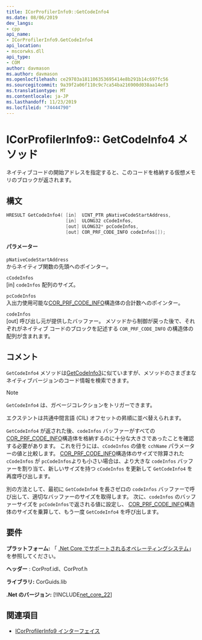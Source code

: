 ```yaml
---
title: ICorProfilerInfo9::GetCodeInfo4
ms.date: 08/06/2019
dev_langs:
- cpp
api_name:
- ICorProfilerInfo9.GetCodeInfo4
api_location:
- mscorwks.dll
api_type:
- COM
author: davmason
ms.author: davmason
ms.openlocfilehash: ce29703a181106353695414e8b291b14c697fc56
ms.sourcegitcommit: 9a39f2a06f110c9c7ca54ba216900d038aa14ef3
ms.translationtype: MT
ms.contentlocale: ja-JP
ms.lasthandoff: 11/23/2019
ms.locfileid: "74444790"
---
```

# <a name="icorprofilerinfo9getcodeinfo4-method"></a>ICorProfilerInfo9:: GetCodeInfo4 メソッド

ネイティブコードの開始アドレスを指定すると、このコードを格納する仮想メモリのブロックが返されます。

## <a name="syntax"></a>構文

```cpp
HRESULT GetCodeInfo4( [in]  UINT_PTR pNativeCodeStartAddress,
                      [in]  ULONG32 cCodeInfos,
                      [out] ULONG32* pcCodeInfos,
                      [out] COR_PRF_CODE_INFO codeInfos[]);
```

#### <a name="parameters"></a>パラメーター

`pNativeCodeStartAddress` \
からネイティブ関数の先頭へのポインター。

`cCodeInfos` \
[in] `codeInfos` 配列のサイズ。

`pcCodeInfos` \
入出力使用可能な[COR_PRF_CODE_INFO](../../../../docs/framework/unmanaged-api/profiling/cor-prf-code-info-structure.md)構造体の合計数へのポインター。

`codeInfos` \
[out] 呼び出し元が提供したバッファー。 メソッドから制御が戻った後で、それぞれがネイティブ コードのブロックを記述する `COR_PRF_CODE_INFO` の構造体の配列が含まれます。

## <a name="remarks"></a>コメント

`GetCodeInfo4` メソッドは[GetCodeInfo3](../../../../docs/framework/unmanaged-api/profiling/icorprofilerinfo4-getcodeinfo3-method.md)に似ていますが、メソッドのさまざまなネイティブバージョンのコード情報を検索できます。

> [!NOTE]
> `GetCodeInfo4` は、ガベージコレクションをトリガーできます。

エクステントは共通中間言語 (CIL) オフセットの昇順に並べ替えられます。

`GetCodeInfo4` が返された後、`codeInfos` バッファーがすべての[COR_PRF_CODE_INFO](../../../../docs/framework/unmanaged-api/profiling/cor-prf-code-info-structure.md)構造体を格納するのに十分な大きさであったことを確認する必要があります。 これを行うには、`cCodeInfos` の値を `cchName` パラメーターの値と比較します。 [COR_PRF_CODE_INFO](../../../../docs/framework/unmanaged-api/profiling/cor-prf-code-info-structure.md)構造体のサイズで除算された `cCodeInfos` が `pcCodeInfos`よりも小さい場合は、より大きな `codeInfos` バッファーを割り当て、新しいサイズを持つ `cCodeInfos` を更新して `GetCodeInfo4` を再度呼び出します。

別の方法として、最初に `GetCodeInfo4` を長さゼロの `codeInfos` バッファーで呼び出して、適切なバッファーのサイズを取得します。 次に、`codeInfos` のバッファーサイズを `pcCodeInfos`で返される値に設定し、 [COR_PRF_CODE_INFO](../../../../docs/framework/unmanaged-api/profiling/cor-prf-code-info-structure.md)構造体のサイズを乗算して、もう一度 `GetCodeInfo4` を呼び出します。

## <a name="requirements"></a>要件

**プラットフォーム:** 「 [.Net Core でサポートされるオペレーティングシステム](../../../core/install/dependencies.md?tabs=netcore30&pivots=os-windows)」を参照してください。

**ヘッダー** : CorProf.idl、CorProf.h

**ライブラリ:** CorGuids.lib

**.Net のバージョン:** [!INCLUDE[net_core_22](../../../../includes/net-core-22-md.md)]

## <a name="see-also"></a>関連項目

- [ICorProfilerInfo9 インターフェイス](../../../../docs/framework/unmanaged-api/profiling/ICorProfilerInfo9-interface.md)

